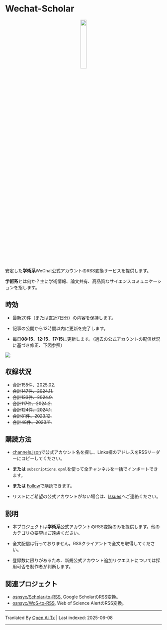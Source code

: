 # Wechat-Scholar

<div align=center>
<img src="https://raw.githubusercontent.com/osnsyc/Wechat-Scholar/refs/heads/main/doc/logo.png" width="20%" height="20%">
</div>

安定した**学術系**WeChat公式アカウントのRSS変換サービスを提供します。

**学術系**とは何か？主に学術情報、論文共有、高品質なサイエンスコミュニケーションを指します。

## 時効

- 最新20件（または直近7日分）の内容を保持します。

- 記事の公開から12時間以内に更新を完了します。

- 毎日**08:15**、**12:15**、**17:15**に更新します。（過去の公式アカウントの配信状況に基づき修正、下図参照）

![](https://raw.githubusercontent.com/osnsyc/Wechat-Scholar/main/doc/push_time.png)

## 収録状況

- 合計155件、2025.02.
- ~~合計147件、2024.11.~~
- ~~合計133件、2024.9.~~
- ~~合計117件、2024.2.~~
- ~~合計124件、2024.1.~~
- ~~合計81件、2023.12.~~
- ~~合計48件、2023.11.~~

## 購読方法

- [channels.json](https://raw.githubusercontent.com/osnsyc/Wechat-Scholar/main/channels.json)で公式アカウント名を探し、Links欄のアドレスをRSSリーダーにコピーしてください。

- **または** `subscriptions.opml`を使って全チャンネルを一括でインポートできます。

- **または** [Follow](https://app.follow.is/list/71378259800441856)で購読できます。

- リストにご希望の公式アカウントがない場合は、[Issues](https://github.com/osnsyc/Wechat-Scholar/issues)へご連絡ください。

## 説明

- 本プロジェクトは**学術系**公式アカウントのRSS変換のみを提供します。他のカテゴリの要望はご遠慮ください。

- 全文配信は行っておりません。RSSクライアントで全文を取得してください。

- 登録数に限りがあるため、新規公式アカウント追加リクエストについては採用可否を制作者が判断します。

## 関連プロジェクト

- [osnsyc/Scholar-to-RSS](https://github.com/osnsyc/Scholar-to-RSS), Google ScholarのRSS変換。
- [osnsyc/WoS-to-RSS](https://github.com/osnsyc/WoS-to-RSS), Web of Science AlertのRSS変換。

---

Tranlated By [Open Ai Tx](https://github.com/OpenAiTx/OpenAiTx) | Last indexed: 2025-06-08

---